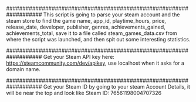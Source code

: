 ###################################################################
This script is going to parse your steam account and the steam store to find the game name, app_id, playtime_hours, price, release_date, developer, publisher, genres, achievements_gained, achievements_total, save it to a file called steam_games_data.csv from where the script was launched, and then spit out some interesting statistics.


###################################################################
Get your Steam API key here: https://steamcommunity.com/dev/apikey, use localhost when it asks for a domain name.


###################################################################
Get your Steam ID by going to your steam Account Details, it will be near the top and look like Steam ID: 76561198004707326
